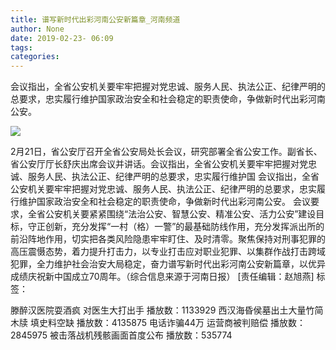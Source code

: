 ```yaml
---
title: 谱写新时代出彩河南公安新篇章_河南频道
author: None
date: 2019-02-23- 06:09
tags: 
categories: 
---
```

会议指出，全省公安机关要牢牢把握对党忠诚、服务人民、执法公正、纪律严明的总要求，忠实履行维护国家政治安全和社会稳定的职责使命，争做新时代出彩河南公安。
<!-- more -->
                
<img align="center" border="0" src="http://p2.ifengimg.com/a/2016/0810/204c433878d5cf9size1_w16_h16.png" />
                
            
2月21日，省公安厅召开全省公安局处长会议，研究部署全省公安工作。副省长、省公安厅厅长舒庆出席会议并讲话。会议指出，全省公安机关要牢牢把握对党忠诚、服务人民、执法公正、纪律严明的总要求，忠实履行维护国
会议指出，全省公安机关要牢牢把握对党忠诚、服务人民、执法公正、纪律严明的总要求，忠实履行维护国家政治安全和社会稳定的职责使命，争做新时代出彩河南公安。
会议要求，全省公安机关要紧紧围绕“法治公安、智慧公安、精准公安、活力公安”建设目标，守正创新，充分发挥“一村（格）一警”的最基础防线作用，充分发挥派出所的前沿阵地作用，切实把各类风险隐患牢牢盯住、及时清零。聚焦保持对刑事犯罪的高压震慑态势，着力提升打击力，以专业打击应对职业犯罪、以集群作战打击跨域犯罪，全力维护社会治安大局稳定，奋力谱写新时代出彩河南公安新篇章，以优异成绩庆祝新中国成立70周年。（综合信息来源于河南日报）
[责任编辑：赵旭燕]
标签：
 
             
滕醉汉医院耍酒疯 对医生大打出手
播放数：1133929
西汉海昏侯墓出土大量竹简木牍 填史料空缺
播放数：4135875
电话诈骗44万 运营商被判赔偿
播放数：2845975
被击落战机残骸画面首度公布
播放数：535774
